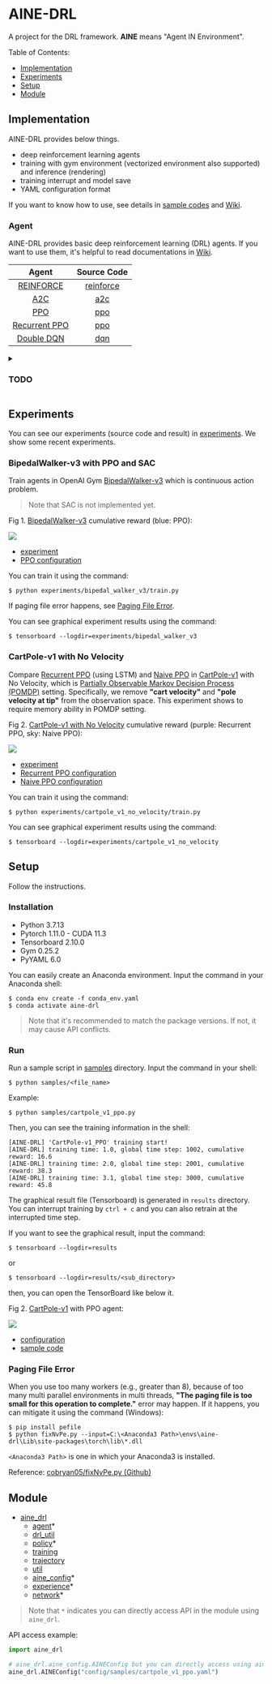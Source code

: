 # AINE-DRL

A project for the DRL framework. **AINE** means "Agent IN Environment".

Table of Contents:

* [Implementation](#implementation)
* [Experiments](#experiments)
* [Setup](#setup)
* [Module](#module)

## Implementation

AINE-DRL provides below things.

* deep reinforcement learning agents
* training with gym environment (vectorized environment also supported) and inference (rendering)
* training interrupt and model save
* YAML configuration format

If you want to know how to use, see details in [sample codes](samples/) and [Wiki](https://github.com/DevSlem/AINE-DRL/wiki).

### Agent

AINE-DRL provides basic deep reinforcement learning (DRL) agents. If you want to use them, it's helpful to read documentations in [Wiki](https://github.com/DevSlem/AINE-DRL/wiki). 

|Agent|Source Code|
|:---:|:---:|
|[REINFORCE](https://github.com/DevSlem/AINE-DRL/wiki/REINFORCE)|[reinforce](aine_drl/agent/reinforce/)|
|[A2C](https://github.com/DevSlem/AINE-DRL/wiki/A2C)|[a2c](aine_drl/agent/a2c/)|
|[PPO](https://github.com/DevSlem/AINE-DRL/wiki/PPO)|[ppo](aine_drl/agent/ppo)|
|[Recurrent PPO](https://github.com/DevSlem/AINE-DRL/wiki/Recurrent-PPO)|[ppo](aine_drl/agent/ppo/)|
|[Double DQN](https://github.com/DevSlem/AINE-DRL/wiki/Double-DQN)|[dqn](aine_drl/agent/dqn/)|


<details>
<summary><h3>TODO</h3></summary>

- [ ] Agent Factory
- [ ] Unity ML-Agents Training
- [ ] Recurrent PPO improvement
- [ ] DDPG
- [ ] Prioritized Experience Replay 
- [ ] A3C
- [ ] SAC
- [ ] Intrinsic Curiosity Module (ICM)
- [ ] Random Network Distillation (RND)

</details>

## Experiments

You can see our experiments (source code and result) in [experiments](experiments/). We show some recent experiments.

### BipedalWalker-v3 with PPO and SAC

Train agents in OpenAI Gym [BipedalWalker-v3](https://github.com/openai/gym/wiki/BipedalWalker-v2) which is continuous action problem.

> Note that SAC is not implemented yet.

Fig 1. [BipedalWalker-v3](https://github.com/openai/gym/wiki/BipedalWalker-v2) cumulative reward (blue: PPO):

![](images/bipedal-walker-v3-cumulative-reward.png)

* [experiment](experiments/bipedal_walker_v3/)
* [PPO configuration](config/experiments/bipedal_walker_v3_ppo.yaml)

You can train it using the command:

```
$ python experiments/bipedal_walker_v3/train.py
```

If paging file error happens, see [Paging File Error](#paging-file-error).

You can see graphical experiment results using the command:

```
$ tensorboard --logdir=experiments/bipedal_walker_v3
```

### CartPole-v1 with No Velocity

Compare [Recurrent PPO](https://github.com/DevSlem/AINE-DRL/wiki/Recurrent-PPO) (using LSTM) and [Naive PPO](https://github.com/DevSlem/AINE-DRL/wiki/PPO) in [CartPole-v1](https://github.com/openai/gym/wiki/CartPole-v0) with No Velocity, which is [Partially Observable Markov Decision Process (POMDP)](https://en.wikipedia.org/wiki/Partially_observable_Markov_decision_process) setting. Specifically, we remove **"cart velocity"** and **"pole velocity at tip"** from the observation space. This experiment shows to require memory ability in POMDP setting.

Fig 2. [CartPole-v1 with No Velocity](https://github.com/openai/gym/wiki/CartPole-v0) cumulative reward (purple: Recurrent PPO, sky: Naive PPO):

![](images/cartpole-v1-with-no-velocity-cumulative-reward.png)

* [experiment](experiments/cartpole_v1_no_velocity/)
* [Recurrent PPO configuration](config/experiments/cartpole_v1_no_velocity_recurrent_ppo.yaml)
* [Naive PPO configuration](config/experiments/cartpole_v1_no_velocity_ppo.yaml)

You can train it using the command:

```
$ python experiments/cartpole_v1_no_velocity/train.py
```

You can see graphical experiment results using the command:

```
$ tensorboard --logdir=experiments/cartpole_v1_no_velocity
```

## Setup

Follow the instructions.

### Installation

* Python 3.7.13
* Pytorch 1.11.0 - CUDA 11.3
* Tensorboard 2.10.0
* Gym 0.25.2
* PyYAML 6.0

You can easily create an Anaconda environment. Input the command in your Anaconda shell:

```
$ conda env create -f conda_env.yaml
$ conda activate aine-drl
```

> Note that it's recommended to match the package versions. If not, it may cause API conflicts.

### Run

Run a sample script in [samples](samples/) directory. Input the command in your shell:

```
$ python samples/<file_name>
```

Example:

```
$ python samples/cartpole_v1_ppo.py
```

Then, you can see the training information in the shell:

```
[AINE-DRL] 'CartPole-v1_PPO' training start!
[AINE-DRL] training time: 1.0, global time step: 1002, cumulative reward: 16.6
[AINE-DRL] training time: 2.0, global time step: 2001, cumulative reward: 38.3
[AINE-DRL] training time: 3.1, global time step: 3000, cumulative reward: 45.8
```

The graphical result file (Tensorboard) is generated in `results` directory. You can interrupt training by `ctrl + c` and you can also retrain at the interrupted time step.

If you want to see the graphical result, input the command:

```
$ tensorboard --logdir=results
```

or

```
$ tensorboard --logdir=results/<sub_directory>
```

then, you can open the TensorBoard like below it.

Fig 2. [CartPole-v1](https://github.com/openai/gym/wiki/CartPole-v0) with PPO agent:

![](images/cartpole-v1-ppo-cumulative-reward-graph.png) 

* [configuration](config/samples/cartpole_v1_ppo.yaml)
* [sample code](samples/cartpole_v1_ppo.py)

### Paging File Error

When you use too many workers (e.g., greater than 8), because of too many multi parallel environments in multi threads, **"The paging file is too small for this operation to complete."** error may happen. If it happens, you can mitigate it using the command (Windows):

```
$ pip install pefile
$ python fixNvPe.py --input=C:\<Anaconda3 Path>\envs\aine-drl\Lib\site-packages\torch\lib\*.dll
```

`<Anaconda3 Path>` is one in which your Anaconda3 is installed.

Reference: [cobryan05/fixNvPe.py (Github)](https://gist.github.com/cobryan05/7d1fe28dd370e110a372c4d268dcb2e5)  

## Module

* [aine_drl](aine_drl/)
  * [agent](aine_drl/agent/)*
  * [drl_util](aine_drl/drl_util/)
  * [policy](aine_drl/policy/)*
  * [training](aine_drl/training/)
  * [trajectory](aine_drl/trajectory/)
  * [util](aine_drl/util/)
  * [aine_config](aine_drl/aine_config.py)*
  * [experience](aine_drl/experience.py)*
  * [network](aine_drl/network.py)*

> Note that `*` indicates you can directly access API in the module using `aine_drl`.

API access example:

```python
import aine_drl

# aine_drl.aine_config.AINEConfig but you can directly access using aine_drl.AINEConfig
aine_drl.AINEConfig("config/samples/cartpole_v1_ppo.yaml")
```